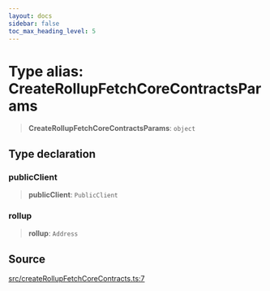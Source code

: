 ```yaml
---
layout: docs
sidebar: false
toc_max_heading_level: 5
---
```


# Type alias: CreateRollupFetchCoreContractsParams

> **CreateRollupFetchCoreContractsParams**: `object`

## Type declaration

### publicClient

> **publicClient**: `PublicClient`

### rollup

> **rollup**: `Address`

## Source

[src/createRollupFetchCoreContracts.ts:7](https://github.com/anegg0/arbitrum-orbit-sdk/blob/b24cbe9cd68eb30d18566196d2c909bd4086db10/src/createRollupFetchCoreContracts.ts#L7)

